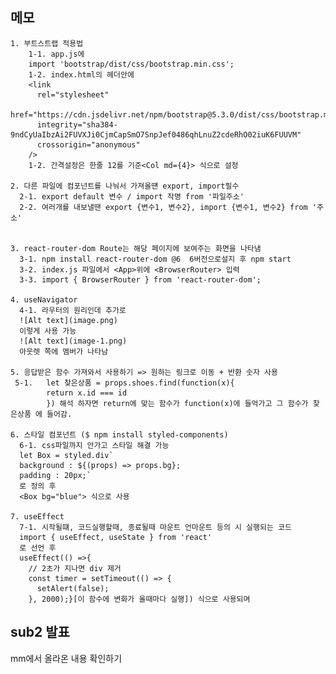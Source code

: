 ## 메모
    1. 부트스트랩 적용법
        1-1. app.js에
        import 'bootstrap/dist/css/bootstrap.min.css';
        1-2. index.html의 헤더안에
        <link
          rel="stylesheet"
          href="https://cdn.jsdelivr.net/npm/bootstrap@5.3.0/dist/css/bootstrap.min.css"
          integrity="sha384-9ndCyUaIbzAi2FUVXJi0CjmCapSmO7SnpJef0486qhLnuZ2cdeRhO02iuK6FUUVM"
          crossorigin="anonymous"
        />      
        1-2. 간격설정은 한줄 12를 기준<Col md={4}> 식으로 설정

    2. 다른 파일에 컴포넌트를 나눠서 가져올떈 export, import필수
      2-1. export default 변수 / import 작명 from '파일주소'
      2-2. 여러개를 내보낼땐 export {변수1, 변수2}, import {변수1, 변수2} from '주소'


    3. react-router-dom Route는 해당 페이지에 보여주는 화면을 나타냄
      3-1. npm install react-router-dom @6  6버전으로설지 후 npm start
      3-2. index.js 파일에서 <App>위에 <BrowserRouter> 입력
      3-3. import { BrowserRouter } from 'react-router-dom';

    4. useNavigator
      4-1. 라우터의 원리인데 추가로
      ![Alt text](image.png)
      이렇게 사용 가능
      ![Alt text](image-1.png)
      아웃렛 쪽에 멤버가 나타남
    
    5. 응답받은 함수 가져와서 사용하기 => 원하는 링크로 이동 + 반환 숫자 사용
     5-1.   let 찾은상품 = props.shoes.find(function(x){
            return x.id === id
            }) 해석 하자면 return에 맞는 함수가 function(x)에 들억가고 그 함수가 찾은상품 에 들어감.
    
    6. 스타일 컴포넌트 ($ npm install styled-components)
      6-1. css파일까지 안가고 스타일 해결 가능
      let Box = styled.div`
      background : ${(props) => props.bg};
      padding : 20px;`
      로 정의 후
      <Box bg="blue"> 식으로 사용

    7. useEffect
      7-1. 시작될떄, 코드실행할때, 종료될때 마운트 언마운트 등의 시 실행되는 코드
      import { useEffect, useState } from 'react'
      로 선언 후
      useEffect(() =>{
        // 2초가 지나면 div 제거
        const timer = setTimeout(() => {
          setAlert(false);
        }, 2000);}[이 함수에 변화가 올때마다 실행]) 식으로 사용되며


## sub2 발표
mm에서 올라온 내용 확인하기
